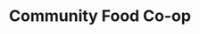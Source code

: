 ---
title: "Community Food Co-op"
url: /bozeman/community-food-co-op-west-main-street/
shop: Supermarkt
---